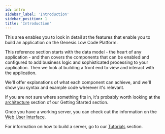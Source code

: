 ```yaml
---
id: intro
sidebar_label: 'Introduction'
sidebar_position: 1
title: 'Introduction'
---
```


This area enables you to look in detail at the features that enable you to build an application on the Genesis Low Code Platform. 

This reference section starts with the data model - the heart of any application - and then covers the components that can be enabled and configured to add business logic and sophisticated processing to your application. Then we look at building a front end to view and interact with the application.

We'll offer explanations of what each component can achieve, and we'll show you syntax and example code wherever it's relevant.

If you are not sure where something fits in, it's probably worth looking at the [architecture](/getting-started/what-is-the-genesis-low-code-platform/) section of our Getting Started section.

Once you have a working server, you can check out the information on the [Web User Interface](/creating-applications/defining-your-application/user-interface/front-end-basics/front-end-basics).

For information on how to build a server, go to our [Tutorials](/tutorials/building-an-application/intro/) section.
